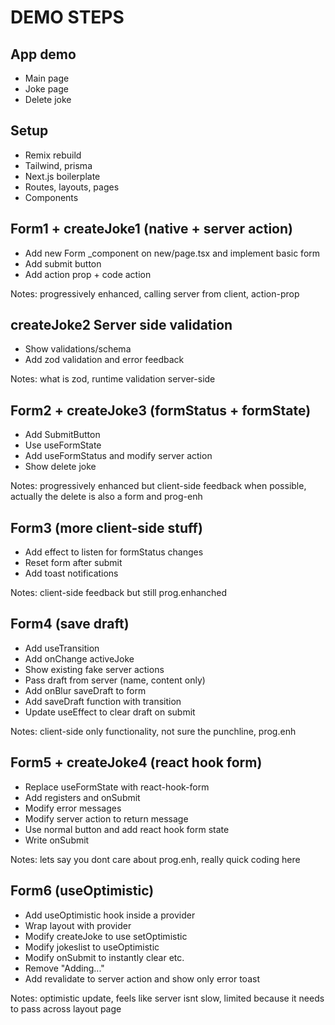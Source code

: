 # DEMO STEPS

## App demo

- Main page
- Joke page
- Delete joke

## Setup

- Remix rebuild
- Tailwind, prisma
- Next.js boilerplate
- Routes, layouts, pages
- Components

## Form1 + createJoke1 (native + server action)

- Add new Form _component on new/page.tsx and implement basic form
- Add submit button
- Add action prop + code action

Notes: progressively enhanced, calling server from client, action-prop

## createJoke2 Server side validation

- Show validations/schema
- Add zod validation and error feedback

Notes: what is zod, runtime validation server-side

## Form2 + createJoke3 (formStatus + formState)

- Add SubmitButton
- Use useFormState
- Add useFormStatus and modify server action
- Show delete joke

Notes: progressively enhanced but client-side feedback when possible, actually the delete is also a form and prog-enh

## Form3 (more client-side stuff)

- Add effect to listen for formStatus changes
- Reset form after submit
- Add toast notifications

Notes: client-side feedback but still prog.enhanched

## Form4 (save draft)

- Add useTransition
- Add onChange activeJoke
- Show existing fake server actions
- Pass draft from server (name, content only)
- Add onBlur saveDraft to form
- Add saveDraft function with transition
- Update useEffect to clear draft on submit

Notes: client-side only functionality, not sure the punchline, prog.enh

## Form5 + createJoke4 (react hook form)

- Replace useFormState with react-hook-form
- Add registers and onSubmit
- Modify error messages
- Modify server action to return message
- Use normal button and add react hook form state
- Write onSubmit

Notes: lets say you dont care about prog.enh, really quick coding here

## Form6 (useOptimistic)

- Add useOptimistic hook inside a provider
- Wrap layout with provider
- Modify createJoke to use setOptimistic
- Modify jokeslist to useOptimistic
- Modify onSubmit to instantly clear etc.
- Remove "Adding..."
- Add revalidate to server action and show only error toast

Notes: optimistic update, feels like server isnt slow, limited because it needs to pass across layout page
